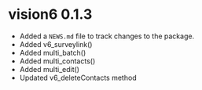 # vision6 0.1.3

* Added a `NEWS.md` file to track changes to the package.
* Added v6_surveylink()
* Added multi_batch()
* Added multi_contacts()
* Added multi_edit()
* Updated v6_deleteContacts method
